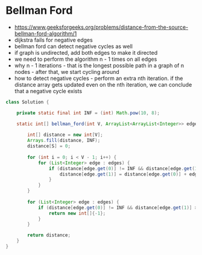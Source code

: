# Bellman Ford

- https://www.geeksforgeeks.org/problems/distance-from-the-source-bellman-ford-algorithm/1
- dijkstra fails for negative edges
- bellman ford can detect negative cycles as well
- if graph is undirected, add both edges to make it directed
- we need to perform the algorithm n - 1 times on all edges
- why n - 1 iterations - that is the longest possible path in a graph of n nodes - after that, we start cycling around
- how to detect negative cycles - perform an extra nth iteration. if the distance array gets updated even on the nth iteration, we can conclude that a negative cycle exists

```java
class Solution {

    private static final int INF = (int) Math.pow(10, 8);

    static int[] bellman_ford(int V, ArrayList<ArrayList<Integer>> edges, int S) {
        
        int[] distance = new int[V];
        Arrays.fill(distance, INF);
        distance[S] = 0;
        
        for (int i = 0; i < V - 1; i++) {
            for (List<Integer> edge : edges) {
                if (distance[edge.get(0)] != INF && distance[edge.get(1)] > distance[edge.get(0)] + edge.get(2)) {
                    distance[edge.get(1)] = distance[edge.get(0)] + edge.get(2);
                }
            }
        }
        
        for (List<Integer> edge : edges) {
            if (distance[edge.get(0)] != INF && distance[edge.get(1)] > distance[edge.get(0)] + edge.get(2)) {
                return new int[]{-1};
            }
        }

        return distance;
    }
}
```
